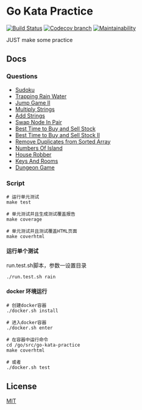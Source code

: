 # Go Kata Practice
  [![Build Status][travis-image]][travis-url]
  [![Codecov branch][codecov-image]][codecov-url]
  [![Maintainability][codeclimate-image]][codeclimate-url]

JUST make some practice


## Docs

### Questions

-   [Sudoku](./docs/sudoku.md)
-   [Trapping Rain Water](./docs/trap_rain_water.md)
-   [Jump Game II](./docs/jump_game_II.md)
-   [Multiply Strings](./docs/multiply_strings.md)
-   [Add Strings](./docs/add_strings.md)
-   [Swap Node In Pair](./docs/swap_node_in_pairs.md)
-   [Best Time to Buy and Sell Stock](./docs/best_time_to_buy_and_sell_stock.md)
-   [Best Time to Buy and Sell Stock II](./docs/best_time_to_buy_and_sell_stock_II.md)
-   [Remove Duplicates from Sorted Array](./docs/remove_duplicates_from_sorted_array.md)
-   [Numbers Of Island](./docs/numbers_of_island.md)
-   [House Robber](./docs/house_robber.md)
-   [Keys And Rooms](./docs/keys_and_rooms.md)
-   [Dungeon Game](./docs/dungeon_game.md)


### Script
```shell
# 运行单元测试
make test

# 单元测试并且生成测试覆盖报告
make coverage

# 单元测试并且测试覆盖HTML页面
make coverhtml
```

#### 运行单个测试

run.test.sh脚本，参数一设置目录

```shell
./run.test.sh rain
```

#### docker 环境运行

```shell
# 创建docker容器
./docker.sh install

# 进入docker容器
./docker.sh enter

# 在容器中运行命令
cd /go/src/go-kata-practice
make coverhtml

# 或者
./docker.sh test
```

## License

  [MIT](./LICENSE)

[travis-image]: https://img.shields.io/travis/liuwill/go-kata-practice/master.svg?style=flat-square
[travis-url]: https://travis-ci.org/liuwill/go-kata-practice
[codecov-image]: https://img.shields.io/codecov/c/github/liuwill/go-kata-practice.svg?style=flat-square
[codecov-url]: https://codecov.io/gh/liuwill/go-kata-practice
[codeclimate-image]: https://api.codeclimate.com/v1/badges/356d7f0824e1b1e5d9ff/maintainability
[codeclimate-url]: https://codeclimate.com/github/liuwill/go-kata-practice/maintainability
